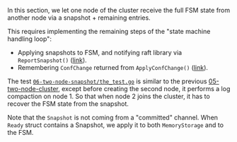In this section, we let one node of the cluster receive the full FSM state from another node via a snapshot + remaining entries.

This requires implementing the remaining steps of the "state machine handling loop":
- Applying snapshots to FSM, and notifying raft library via `ReportSnapshot()` ([link](https://github.com/etcd-io/raft/blob/d475d7e4/doc.go#L84C75-L85C73)).
- Remembering `ConfChange` returned from `ApplyConfChange()` ([link](https://github.com/etcd-io/raft/blob/d475d7e4/storage.go#L225C1-L226C75)).

The test [`06-two-node-snapshot/the_test.go`](https://github.com/zvold/using-etcd-io-raft/blob/main/src/06-two-node-snapshot/the_test.go) is similar to the previous [05-two-node-cluster](05-two-node-cluster), except before creating the second node, it performs a log compaction on node 1. So that when node 2 joins the cluster, it has to recover the FSM state from the snapshot.

Note that the `Snapshot` is not coming from a "committed" channel. When `Ready` struct contains a Snapshot, we apply it to both `MemoryStorage` and to the FSM.